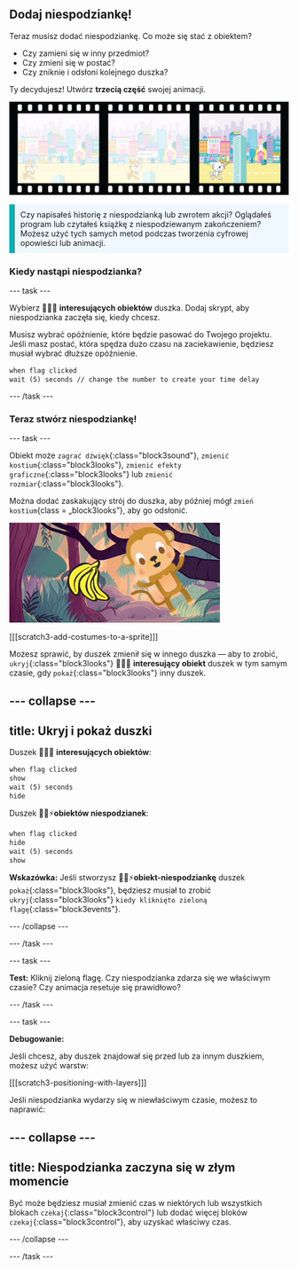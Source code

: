 ## Dodaj niespodziankę!

Teraz musisz dodać niespodziankę. Co może się stać z obiektem?
- Czy zamieni się w inny przedmiot?
- Czy zmieni się w postać?
- Czy zniknie i odsłoni kolejnego duszka?

Ty decydujesz! Utwórz **trzecią część** swojej animacji.

![Taśma filmowa z 3 klatkami. Trzecia klatka jest podświetlona. Ramka przedstawia scenę, w której postać wygląda na zaskoczoną obiektem.](images/surprise.png)

<p style="border-left: solid; border-width:10px; border-color: #0faeb0; background-color: aliceblue; padding: 10px;">
Czy napisałeś historię z niespodzianką lub zwrotem akcji? Oglądałeś program lub czytałeś książkę z niespodziewanym zakończeniem? Możesz użyć tych samych metod podczas tworzenia cyfrowej opowieści lub animacji. 
</p>

### Kiedy nastąpi niespodzianka?

--- task ---

Wybierz 🎂🎾🎁 **interesujących obiektów** duszka. Dodaj skrypt, aby niespodzianka zaczęła się, kiedy chcesz.

Musisz wybrać opóźnienie, które będzie pasować do Twojego projektu. Jeśli masz postać, która spędza dużo czasu na zaciekawienie, będziesz musiał wybrać dłuższe opóźnienie.

```blocks3
when flag clicked
wait (5) seconds // change the number to create your time delay
```

--- /task ---

### Teraz stwórz niespodziankę!

--- task ---

Obiekt może `zagrać dźwięk`{:class="block3sound"}, `zmienić kostium`{:class="block3looks"}, `zmienić efekty graficzne`{:class="block3looks"} lub `zmienić rozmiar`{:class="block3looks"}.

Można dodać zaskakujący strój do duszka, aby później mógł `zmień kostium`{class = „block3looks”}, aby go odsłonić.

![Tło pustyni ze skałą jiggling tam i z powrotem.](images/bat.gif)

[[[scratch3-add-costumes-to-a-sprite]]]

Możesz sprawić, by duszek zmienił się w innego duszka — aby to zrobić, `ukryj`{:class="block3looks"} 🎂🎾🎁 **interesujący obiekt** duszek w tym samym czasie, gdy `pokaż`{:class="block3looks"} inny duszek.

--- collapse ---
---
title: Ukryj i pokaż duszki
---

Duszek 🎂🎾🎁 **interesujących obiektów**:
```blocks3
when flag clicked
show
wait (5) seconds
hide
```

Duszek 🎷👻⚡**obiektów niespodzianek**:
```blocks3
when flag clicked
hide
wait (5) seconds
show
```

**Wskazówka:** Jeśli stworzysz 🎷👻⚡**obiekt-niespodziankę** duszek `pokaż`{:class="block3looks"}, będziesz musiał to zrobić `ukryj`{:class="block3looks"} `kiedy kliknięto zieloną flagę`{:class="block3events"}.

--- /collapse ---

--- /task ---

--- task ---

**Test:** Kliknij zieloną flagę. Czy niespodzianka zdarza się we właściwym czasie? Czy animacja resetuje się prawidłowo?

--- /task ---

--- task ---

**Debugowanie:**

Jeśli chcesz, aby duszek znajdował się przed lub za innym duszkiem, możesz użyć warstw:

[[[scratch3-positioning-with-layers]]]

Jeśli niespodzianka wydarzy się w niewłaściwym czasie, możesz to naprawić:

--- collapse ---
---
title: Niespodzianka zaczyna się w złym momencie
---

Być może będziesz musiał zmienić czas w niektórych lub wszystkich blokach `czekaj`{:class="block3control"} lub dodać więcej bloków `czekaj`{:class="block3control"}, aby uzyskać właściwy czas.

--- /collapse ---

--- /task ---

